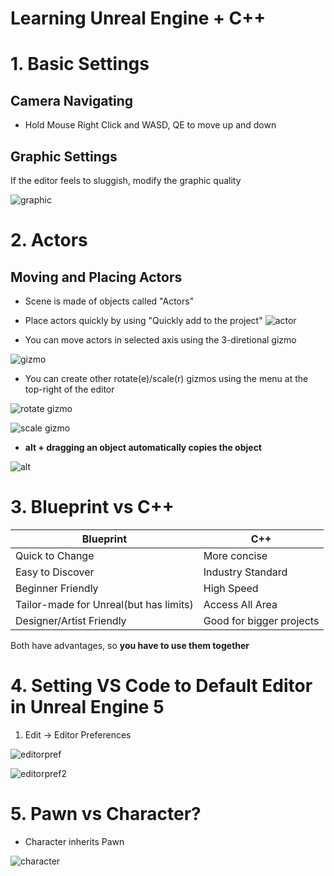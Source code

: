 # Learning Unreal Engine + C++

# 1. Basic Settings

## Camera Navigating

- Hold Mouse Right Click and WASD, QE to move up and down

## Graphic Settings

If the editor feels to sluggish, modify the graphic quality

![graphic](../../images/unreal2.png)

# 2. Actors

## Moving and Placing Actors

- Scene is made of objects called "Actors"

- Place actors quickly by using "Quickly add to the project"
  ![actor](../../images/unreal3.png)

- You can move actors in selected axis using the 3-diretional gizmo

![gizmo](../../images/unreal4.png)

- You can create other rotate(e)/scale(r) gizmos using the menu at the top-right of the editor

![rotate gizmo](../../images/unreal5.png)

![scale gizmo](../../images/unreal6.png)

- **alt + dragging an object automatically copies the object**

![alt](../../images/unreal7.png)

# 3. Blueprint vs C++

| Blueprint                              | C++                      |
| -------------------------------------- | ------------------------ |
| Quick to Change                        | More concise             |
| Easy to Discover                       | Industry Standard        |
| Beginner Friendly                      | High Speed               |
| Tailor-made for Unreal(but has limits) | Access All Area          |
| Designer/Artist Friendly               | Good for bigger projects |

Both have advantages, so **you have to use them together**

# 4. Setting VS Code to Default Editor in Unreal Engine 5

1. Edit -> Editor Preferences

![editorpref](../../images/editorpref.png)

![editorpref2](../../images/editorpref2.png)

# 5. Pawn vs Character?

- Character inherits Pawn

![character](../../images/pawnvscharacter.png)
